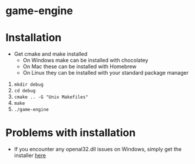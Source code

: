 # game-engine

# Installation
* Get cmake and make installed
  * On Windows make can be installed with chocolatey
  * On Mac these can be installed with Homebrew
  * On Linux they can be installed with your standard package manager
1. `mkdir debug`
2. `cd debug`
3. `cmake .. -G "Unix Makefiles"`
4. `make`
5. `./game-engine`

# Problems with installation
- If you encounter any openal32.dll issues on Windows, simply get the installer [here](https://openal.org/downloads/)

